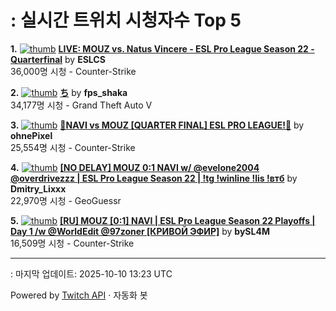# : 실시간 트위치 시청자수 Top 5

**1.** [![thumb](https://static-cdn.jtvnw.net/previews-ttv/live_user_eslcs-320x180.jpg)](https://twitch.tv/ESLCS)
**[LIVE: MOUZ vs. Natus Vincere - ESL Pro League Season 22 - Quarterfinal](https://twitch.tv/ESLCS)** by **ESLCS**<br>36,000명 시청  - Counter-Strike

**2.** [![thumb](https://static-cdn.jtvnw.net/previews-ttv/live_user_fps_shaka-320x180.jpg)](https://twitch.tv/fps_shaka)
**[ち](https://twitch.tv/fps_shaka)** by **fps_shaka**<br>34,177명 시청  - Grand Theft Auto V

**3.** [![thumb](https://static-cdn.jtvnw.net/previews-ttv/live_user_ohnepixel-320x180.jpg)](https://twitch.tv/ohnePixel)
**[🔴NAVI vs MOUZ [QUARTER FINAL] ESL PRO LEAGUE!🔴](https://twitch.tv/ohnePixel)** by **ohnePixel**<br>25,554명 시청  - Counter-Strike

**4.** [![thumb](https://static-cdn.jtvnw.net/previews-ttv/live_user_dmitry_lixxx-320x180.jpg)](https://twitch.tv/Dmitry_Lixxx)
**[[NO DELAY] MOUZ 0:1 NAVI w/ @evelone2004 @overdrivezzz | ESL Pro League Season 22 | !tg !winline !lis !втб](https://twitch.tv/Dmitry_Lixxx)** by **Dmitry_Lixxx**<br>22,970명 시청  - GeoGuessr

**5.** [![thumb](https://static-cdn.jtvnw.net/previews-ttv/live_user_bysl4m-320x180.jpg)](https://twitch.tv/bySL4M)
**[[RU] MOUZ [0:1] NAVI | ESL Pro League Season 22 Playoffs | Day 1 /w @WorldEdit @97zoner [КРИВОЙ ЭФИР]](https://twitch.tv/bySL4M)** by **bySL4M**<br>16,509명 시청  - Counter-Strike


---
: 마지막 업데이트: 2025-10-10 13:23 UTC

Powered by [Twitch API](https://dev.twitch.tv/docs/api/reference) · 자동화 봇